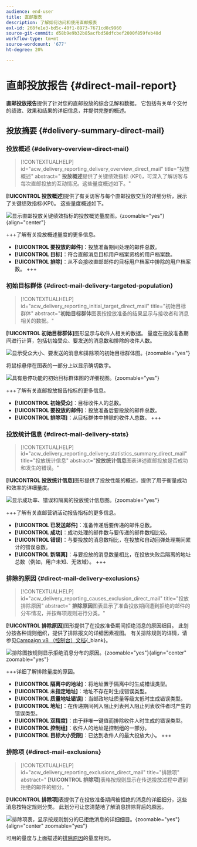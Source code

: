 ```yaml
---
audience: end-user
title: 直邮报表
description: 了解如何访问和使用直邮报表
exl-id: 268fe1e3-bd5c-40f1-8973-7671cd8c9960
source-git-commit: d58b9e9b32b85acfbd58dfcbef2000f859feb40d
workflow-type: tm+mt
source-wordcount: '677'
ht-degree: 20%

---
```


# 直邮投放报告 {#direct-mail-report}

**直邮投放报告**&#x200B;提供了针对您的直邮投放的综合见解和数据。 它包括有关单个交付的绩效、效果和结果的详细信息，并提供完整的概述。

## 投放摘要 {#delivery-summary-direct-mail}

### 投放概述 {#delivery-overview-direct-mail}

>[!CONTEXTUALHELP]
>id="acw_delivery_reporting_delivery_overview_direct_mail"
>title="投放概述"
>abstract=" **投放概述**&#x200B;提供了关键绩效指标 (KPI)，可深入了解访客与每次直邮投放的互动情况。这些量度概述如下。"

**[!UICONTROL 投放概述]**&#x200B;提供了有关访客与每个直邮投放交互的详细分析，展示了关键绩效指标(KPI)。 这些量度概述如下。

![显示直邮投放关键绩效指标的投放概览量度图。](assets/direct-overview.png){zoomable="yes"}{align="center"}

+++了解有关投放概述量度的更多信息。

* **[!UICONTROL 要投放的邮件]**：投放准备期间处理的邮件总数。
* **[!UICONTROL 目标]**：符合直邮消息目标用户档案资格的用户档案数。
* **[!UICONTROL 排除]**：从不会接收直邮邮件的目标用户档案中排除的用户档案数。
+++

### 初始目标群体 {#direct-mail-delivery-targeted-population}

>[!CONTEXTUALHELP]
>id="acw_delivery_reporting_initial_target_direct_mail"
>title="初始目标群体"
>abstract="**初始目标群体**&#x200B;图表按投放准备的结果显示与接收者和消息相关的数据。"

**[!UICONTROL 初始目标群体]**&#x200B;图形显示与收件人相关的数据。 量度在投放准备期间进行计算，包括初始受众、要发送的消息数和排除的收件人数。

![显示受众大小、要发送的消息和排除项的初始目标群体图。](assets/direct-mail-delivery-targeted-population.png){zoomable="yes"}

将鼠标悬停在图表的一部分上以显示确切数字。

![具有悬停功能的初始目标群体图的详细视图。](assets/direct-mail-delivery-targeted-population_2.png){zoomable="yes"}

+++了解有关直邮投放报告指标的更多信息。

* **[!UICONTROL 初始受众]**：目标收件人的总数。
* **[!UICONTROL 要投放的邮件]**：投放准备后要投放的邮件总数。
* **[!UICONTROL 排除项]**：从目标群体中排除的收件人总数。
+++

### 投放统计信息 {#direct-mail-delivery-stats}

>[!CONTEXTUALHELP]
>id="acw_delivery_reporting_delivery_statistics_summary_direct_mail"
>title="投放统计信息"
>abstract="**投放统计信息**&#x200B;图表详述直邮投放是否成功和发生的错误。"

**[!UICONTROL 投放统计信息]**&#x200B;图形提供了投放性能的概述，提供了用于衡量成功和效率的详细量度。

![显示成功率、错误和隔离的投放统计信息图。](assets/direct-mail-delivery-stats.png){zoomable="yes"}

+++了解有关直邮营销活动报告指标的更多信息。

* **[!UICONTROL 已发送邮件]**：准备传递后要传递的邮件总数。
* **[!UICONTROL 成功]**：成功处理的邮件数与要传递的邮件数相比较。
* **[!UICONTROL 错误]**：与要投放的消息数相比，在投放和自动回弹处理期间累计的错误总数。
* **[!UICONTROL 新隔离]**：与要投放的消息数量相比，在投放失败后隔离的地址总数（例如，用户未知、无效域）。
+++

### 排除的原因 {#direct-mail-delivery-exclusions}

>[!CONTEXTUALHELP]
>id="acw_delivery_reporting_causes_exclusion_direct_mail"
>title="投放排除原因"
>abstract=" **排除原因**&#x200B;图表显示了准备投放期间遭到拒绝的邮件的分布情况，并按每项规则进行分类。"

**[!UICONTROL 排除原因]**&#x200B;图形提供了在投放准备期间拒绝消息的原因细目。 此划分按各种规则组织，提供了排除报文的详细因素视图。 有关排除规则的详情，请参见[Campaign v8 （控制台）文档](https://experienceleague.adobe.com/docs/campaign/campaign-v8/send/failures/delivery-failures.html#email-error-types){_blank}。

![排除图按规则显示拒绝消息分布的原因。](assets/direct-mail-delivery-exclusions.png){zoomable="yes"}{align="center" zoomable="yes"}

+++详细了解排除量度的原因。

* **[!UICONTROL 隔离中的地址]**：将地址置于隔离中时生成错误类型。
* **[!UICONTROL 未指定地址]**：地址不存在时生成错误类型。
* **[!UICONTROL 质量地址错误]**：当邮政地址质量等级太低时生成错误类型。
* **[!UICONTROL 地址]**：在传递期间列入阻止列表列入阻止列表收件者时产生的错误类型。
* **[!UICONTROL 双精度]**：由于非唯一键值而排除收件人时生成的错误类型。
* **[!UICONTROL 控制组]**：收件人的地址是控制组的一部分。
* **[!UICONTROL 目标大小受限]**：已达到收件人的最大投放大小。
+++

### 排除项 {#direct-mail-exclusions}

>[!CONTEXTUALHELP]
>id="acw_delivery_reporting_exclusions_direct_mail"
>title="排除项"
>abstract=" **[!UICONTROL 排除项]**&#x200B;表格按规则显示在传送投放过程中遭到拒绝的邮件的细分。"

**[!UICONTROL 排除项]**&#x200B;表提供了在投放准备期间被拒绝的消息的详细细分，这些消息按特定规则分类。 此划分可让您清楚地了解消息排除背后的原因。

![排除项表，显示按规则划分的已拒绝消息的详细细目。](assets/direct-mail-exclusions.png){zoomable="yes"}{align="center" zoomable="yes"}

可用的量度与上面描述的[排除原因](#direct-mail-delivery-exclusions)的量度相同。